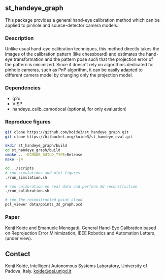 ## st_handeye_graph

This package provides a general hand-eye calibration method which can be applied to pinhole and source-detector camera models.

### Description

Unlike usual hand-eye calibration techniques, this method directly takes the images of the calibration pattern (like chessboard) and estimates the hand-eye transformation and the pattern pose such that the projection error of the pattern is minimized. Since it doesn't rely on algorithms dedicated for pinhole cameras, such as PnP algorithm, it can be easily adapted to different camera model by changing only the projection model.


### Dependencies

- g2o
- VISP
- handeye_calib_camodocal (optional, for only evaluation)


### Reproduce figures

```bash
git clone https://github.com/koide3/st_handeye_graph.git
git clone https://bitbucket.org/koide3/st_handeye_eval.git

mkdir st_handeye_graph/build
cd st_handeye_graph/build
cmake .. -DCMAKE_BUILD_TYPE=Release
make -j4

cd ../scripts
# run simulations and plot figures
./run_simulation.sh

# run calibration on real data and perform 3d reconstruction
./run_calibration.sh

# see the reconstructed point cloud
pcl_viewer data/points_3d_graph.pcd
```

### Paper
Kenji Koide and Emanuele Menegatti, General Hand-Eye Calibration based on Reprojection Error Minimization, IEEE Robotics and Automation Letters, (under view).

## Contact
Kenji Koide, Intelligent Autonomous Systems Laboratory, University of Padova, Italy.
koide@dei.unipd.it
